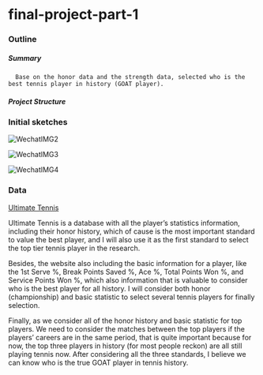 # final-project-part-1

### Outline
 
 ##### Summary
      Base on the honor data and the strength data, selected who is the best tennis player in history (GOAT player).  
      
 ##### Project Structure
      


### Initial sketches

![WechatIMG2](https://user-images.githubusercontent.com/60024531/74108432-6dcb7400-4b48-11ea-9b46-cf1d9037024f.jpeg)
 
![WechatIMG3](https://user-images.githubusercontent.com/60024531/74108445-918eba00-4b48-11ea-980e-0f7e0b0a1902.jpeg)

![WechatIMG4](https://user-images.githubusercontent.com/60024531/74108454-acf9c500-4b48-11ea-81a4-c7b7aaded2d3.jpeg)

### Data

[Ultimate Tennis](https://www.ultimatetennisstatistics.com/playerProfile?playerId=3819&tab=events&result=W)


Ultimate Tennis is a database with all the player’s statistics information, including their honor history, which of cause is the most important standard to value the best player, and I will also use it as the first standard to select the top tier tennis player in the research. 

Besides, the website also including the basic information for a player, like the 1st Serve %, Break Points Saved %, Ace %, Total Points Won %, and Service Points Won %, which also information that is valuable to consider who is the best player for all history. I will consider both honor (championship) and basic statistic to select several tennis players for finally selection. 

Finally, as we consider all of the honor history and basic statistic for top players. We need to consider the matches between the top players if the players’ careers are in the same period, that is quite important because for now, the top three players in history (for most people reckon) are all still playing tennis now. After considering all the three standards, I believe we can know who is the true GOAT player in tennis history. 


    
